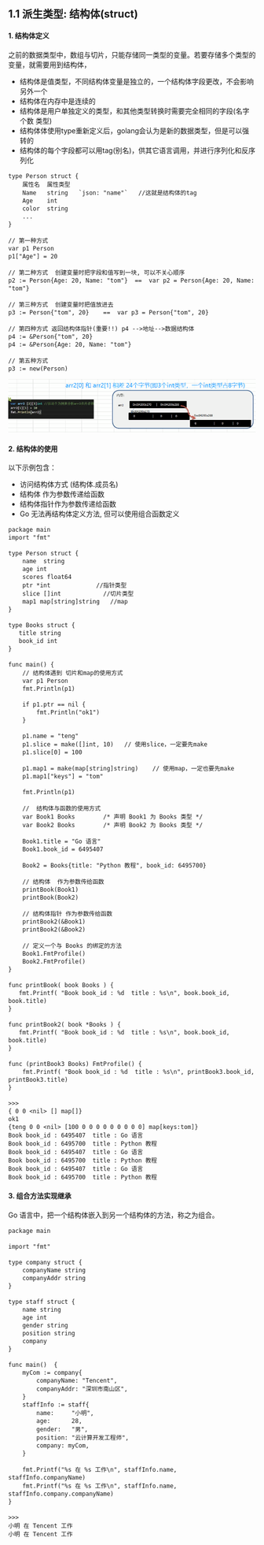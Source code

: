 ## 1.1 派生类型: 结构体(struct) 

#### 1. 结构体定义

之前的数据类型中，数组与切片，只能存储同一类型的变量。若要存储多个类型的变量，就需要用到结构体，    
 
* 结构体是值类型，不同结构体变量是独立的，一个结构体字段更改，不会影响另外一个
* 结构体在内存中是连续的
* 结构体是用户单独定义的类型，和其他类型转换时需要完全相同的字段(名字 个数 类型)
* 结构体体使用type重新定义后，golang会认为是新的数据类型，但是可以强转的
* 结构体的每个字段都可以用tag(别名)，供其它语言调用，并进行序列化和反序列化

```
type Person struct {
    属性名  属性类型  
    Name   string   `json: "name"`   //这就是结构体的tag
    Age    int
    color  string
    ...
}

// 第一种方式
var p1 Person
p1["Age"] = 20     

// 第二种方式  创建变量时把字段和值写到一块, 可以不关心顺序
p2 := Person{Age: 20, Name: "tom"}  ==  var p2 = Person{Age: 20, Name: "tom"}

// 第三种方式  创建变量时把值放进去
p3 := Person{"tom", 20}    ==  var p3 = Person{"tom", 20} 

// 第四种方式 返回结构体指针(重要!!) p4 -->地址-->数据结构体
p4 := &Person{"tom", 20}   
p4 := &Person{Age: 20, Name: "tom"}  

// 第五种方式
p3 := new(Person)
```

![](../_static/22_01_struct.png)


#### 2. 结构体的使用

以下示例包含：    
* 访问结构体方式 (结构体.成员名)
* 结构体    作为参数传递给函数
* 结构体指针作为参数传递给函数
* Go 无法再结构体定义方法, 但可以使用组合函数定义


```
package main
import "fmt"

type Person struct {
    name  string
    age int
    scores float64
    ptr *int             //指针类型
    slice []int            //切片类型
    map1 map[string]string   //map
}

type Books struct {
   title string
   book_id int
}

func main() {
    // 结构体遇到 切片和map的使用方式
    var p1 Person
    fmt.Println(p1)

    if p1.ptr == nil {
        fmt.Println("ok1")
    }

    p1.name = "teng"
    p1.slice = make([]int, 10)   // 使用slice，一定要先make
    p1.slice[0] = 100 

    p1.map1 = make(map[string]string)    // 使用map，一定也要先make
    p1.map1["keys"] = "tom"

    fmt.Println(p1)

    //  结构体与函数的使用方式
    var Book1 Books        /* 声明 Book1 为 Books 类型 */
    var Book2 Books        /* 声明 Book2 为 Books 类型 */
 
    Book1.title = "Go 语言"
    Book1.book_id = 6495407
 
    Book2 = Books{title: "Python 教程", book_id: 6495700}
 
    // 结构体  作为参数传给函数
    printBook(Book1)
    printBook(Book2)
     
    // 结构体指针 作为参数传给函数
    printBook2(&Book1)
    printBook2(&Book2)
 
    // 定义一个与 Books 的绑定的方法
    Book1.FmtProfile()
    Book2.FmtProfile()
}

func printBook( book Books ) {
   fmt.Printf( "Book book_id : %d  title : %s\n", book.book_id, book.title)
}

func printBook2( book *Books ) {
   fmt.Printf( "Book book_id : %d  title : %s\n", book.book_id, book.title)
}

func (printBook3 Books) FmtProfile() {
    fmt.Printf( "Book book_id : %d  title : %s\n", printBook3.book_id, printBook3.title)
}

>>>
{ 0 0 <nil> [] map[]}
ok1
{teng 0 0 <nil> [100 0 0 0 0 0 0 0 0 0] map[keys:tom]}
Book book_id : 6495407  title : Go 语言
Book book_id : 6495700  title : Python 教程
Book book_id : 6495407  title : Go 语言
Book book_id : 6495700  title : Python 教程
Book book_id : 6495407  title : Go 语言
Book book_id : 6495700  title : Python 教程
```

#### 3. 组合方法实现继承

Go 语言中，把一个结构体嵌入到另一个结构体的方法，称之为组合。

```
package main

import "fmt"

type company struct {
    companyName string
    companyAddr string
}

type staff struct {
    name string
    age int
    gender string
    position string
    company
}

func main()  {
    myCom := company{
        companyName: "Tencent",
        companyAddr: "深圳市南山区",
    }
    staffInfo := staff{
        name:     "小明",
        age:      28,
        gender:   "男",
        position: "云计算开发工程师",
        company: myCom,
    }

    fmt.Printf("%s 在 %s 工作\n", staffInfo.name, staffInfo.companyName)
    fmt.Printf("%s 在 %s 工作\n", staffInfo.name, staffInfo.company.companyName)
}

>>>
小明 在 Tencent 工作
小明 在 Tencent 工作
```

